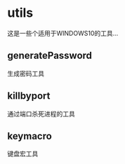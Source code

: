 # utils
这是一些个适用于WINDOWS10的工具...

## generatePassword
生成密码工具

## killbyport
通过端口杀死进程的工具

## keymacro
键盘宏工具
